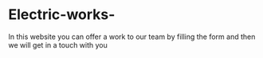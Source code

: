 # Electric-works-
In this website you can offer a work to our team by filling the form and then we will get in a touch with you
